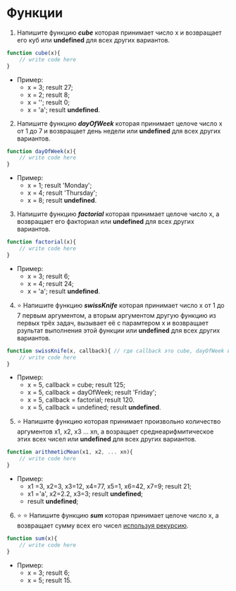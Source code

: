 # Функции
1. Напишите функцию _**cube**_ которая принимает число x и возвращает его куб или **undefined** для всех других вариантов.
```javascript
function cube(x){ 
	// write code here
}
```
* Пример: 
    * x = 3; result 27;
    * x = 2; result 8;
    * x = ''; result 0;
    * x = 'a'; result **undefined**.
2. Напишите функцию _**dayOfWeek**_ которая принимает целоче число x от 1 до 7 и возвращает день недели или **undefined** для всех других вариантов.
```javascript
function dayOfWeek(x){ 
	// write code here
}
```
* Пример: 
    * x = 1; result 'Monday';
    * x = 4; result 'Thursday';
	* x = 8; result **undefined**.
3. Напишите функцию _**factorial**_ которая принимает целоче число x, а возвращает его факториал или **undefined** для всех других вариантов.
```javascript
function factorial(x){ 
	// write code here
}
```
* Пример: 
    * x = 3; result 6;
    * x = 4; result 24;
    * x = 'a'; result **undefined**.
4. :star: Напишите функцию _**swissKnife**_ которая принимает число x от 1 до 7 первым аргументом, а вторым аргументом другую функцию из первых трёх задач, вызывает её с парамтером x и возвращает рзультат выполнения этой функции или **undefined** для всех других вариантов.
```javascript
function swissKnife(x, callback){ // где callback это cube, dayOfWeek или factorial
	// write code here
}
```
* Пример:
    * x = 5, callback = cube; result 125;
    * x = 5, callback = dayOfWeek; result 'Friday';
    * x = 5, callback = factorial; result 120.
    * x = 5, callback = undefined; result **undefined**.
5. :star: Напишите функцию которая принимает произвольно количество аргументов x1, x2, x3 ... xn, а возращает среднеарифмитическое этих всех чисел или **undefined** для всех других вариантов.
```javascript
function arithmeticMean(x1, x2, ... xn){
	// write code here
}
```
* Пример: 
    * x1 =3, x2=3, x3=12, x4=77, x5=1, x6=42, x7=9; result 21;
    * x1 ='a', x2=2.2, x3=3; result **undefined**;
    * result **undefined**;
6. :star: :star: Напишите функцию _**sum**_ которая принимает целоче число x, а возвращает сумму всех его чисел [используя рекурсию](https://learn.javascript.ru/recursion).
```javascript
function sum(x){ 
	// write code here
}
```
* Пример: 
    * x = 3; result 6;
    * x = 5; result 15.